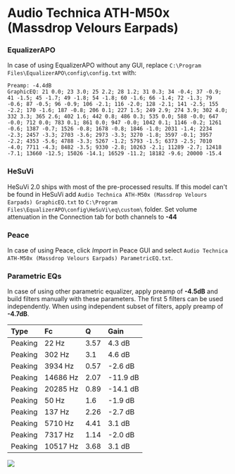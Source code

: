 # Audio Technica ATH-M50x (Massdrop Velours Earpads)

### EqualizerAPO
In case of using EqualizerAPO without any GUI, replace `C:\Program Files\EqualizerAPO\config\config.txt`
with:
```
Preamp: -4.4dB
GraphicEQ: 21 0.0; 23 3.0; 25 2.2; 28 1.2; 31 0.3; 34 -0.4; 37 -0.9; 41 -1.5; 45 -1.7; 49 -1.8; 54 -1.8; 60 -1.6; 66 -1.4; 72 -1.3; 79 -0.6; 87 -0.5; 96 -0.9; 106 -2.1; 116 -2.0; 128 -2.1; 141 -2.5; 155 -2.2; 170 -1.6; 187 -0.8; 206 0.1; 227 1.5; 249 2.9; 274 3.9; 302 4.0; 332 3.3; 365 2.6; 402 1.6; 442 0.8; 486 0.3; 535 0.0; 588 -0.0; 647 -0.0; 712 0.0; 783 0.1; 861 0.0; 947 -0.0; 1042 0.1; 1146 -0.2; 1261 -0.6; 1387 -0.7; 1526 -0.8; 1678 -0.8; 1846 -1.0; 2031 -1.4; 2234 -2.3; 2457 -3.3; 2703 -3.6; 2973 -3.3; 3270 -1.8; 3597 -0.1; 3957 -2.2; 4353 -5.6; 4788 -3.3; 5267 -1.2; 5793 -1.5; 6373 -2.5; 7010 -4.0; 7711 -4.3; 8482 -3.5; 9330 -2.8; 10263 -2.1; 11289 -2.7; 12418 -7.1; 13660 -12.5; 15026 -14.1; 16529 -11.2; 18182 -9.6; 20000 -15.4
```

### HeSuVi
HeSuVi 2.0 ships with most of the pre-processed results. If this model can't be found in HeSuVi add
`Audio Technica ATH-M50x (Massdrop Velours Earpads) GraphicEQ.txt` to `C:\Program Files\EqualizerAPO\config\HeSuVi\eq\custom\` folder.
Set volume attenuation in the Connection tab for both channels to **-44**

### Peace
In case of using Peace, click *Import* in Peace GUI and select `Audio Technica ATH-M50x (Massdrop Velours Earpads) ParametricEQ.txt`.

### Parametric EQs
In case of using other parametric equalizer, apply preamp of **-4.5dB** and build filters manually
with these parameters. The first 5 filters can be used independently.
When using independent subset of filters, apply preamp of **-4.7dB**.

| Type    | Fc       |    Q | Gain     |
|:--------|:---------|:-----|:---------|
| Peaking | 22 Hz    | 3.57 | 4.3 dB   |
| Peaking | 302 Hz   | 3.1  | 4.6 dB   |
| Peaking | 3934 Hz  | 0.57 | -2.6 dB  |
| Peaking | 14686 Hz | 2.07 | -11.9 dB |
| Peaking | 20285 Hz | 0.89 | -14.1 dB |
| Peaking | 50 Hz    | 1.6  | -1.9 dB  |
| Peaking | 137 Hz   | 2.26 | -2.7 dB  |
| Peaking | 5710 Hz  | 4.41 | 3.1 dB   |
| Peaking | 7317 Hz  | 1.14 | -2.0 dB  |
| Peaking | 10517 Hz | 3.68 | 3.1 dB   |

![](https://raw.githubusercontent.com/jaakkopasanen/AutoEq/master/results/oratory1990/harman_over-ear_2018/Audio%20Technica%20ATH-M50x%20(Massdrop%20Velours%20Earpads)/Audio%20Technica%20ATH-M50x%20(Massdrop%20Velours%20Earpads).png)